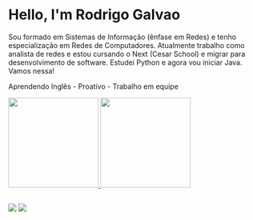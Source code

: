 # Hello, I'm Rodrigo Galvao

Sou formado em Sistemas de Informação (ênfase em Redes) e tenho especialização em Redes de Computadores. Atualmente trabalho como analista de redes e estou cursando o Next (Cesar School) e migrar para desenvolvimento de software. 
Estudei Python e agora vou iniciar Java. Vamos nessa!

Aprendendo Inglês - 
Proativo - 
Trabalho em equipe



 <div>
  <a href="https://github.com/Rodrigoacgalvao">
  <img height="180em" src="https://github-readme-stats.vercel.app/api?username=Rodrigoacgalvao&show_icons=true&theme=dracula&include_all_commits=true&count_private=true"/>
  <img height="180em" src="https://github-readme-stats.vercel.app/api/top-langs/?username=Rodrigoacgalvao&layout=compact&langs_count=7&theme=dracula"/>
</div>

##
<div>
    <a href = "mailto:rodrigoacgalvao@gmail.com"><img src="https://img.shields.io/badge/-Gmail-%23333?style=for-the-badge&logo=gmail&logoColor=white" target="_blank"></a>
    <a href="https://www.linkedin.com/in/-45875016a" target="_blank"><img src="https://img.shields.io/badge/-LinkedIn-%230077B5?style=for-the-badge&logo=linkedin&logoColor=white" target="_blank"></a>
</div>    

